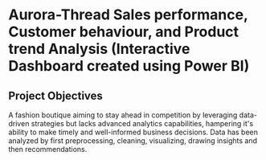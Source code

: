 # Aurora-Thread Sales performance, Customer behaviour, and Product trend Analysis (Interactive Dashboard created using Power BI)
## Project Objectives
A fashion boutique aiming to stay ahead in competition by leveraging data-driven strategies but lacks advanced analytics capabilities, hampering it's ability to make timely and well-informed business decisions. Data has been analyzed by first preprocessing, cleaning, visualizing, drawing insights and then recommendations.
